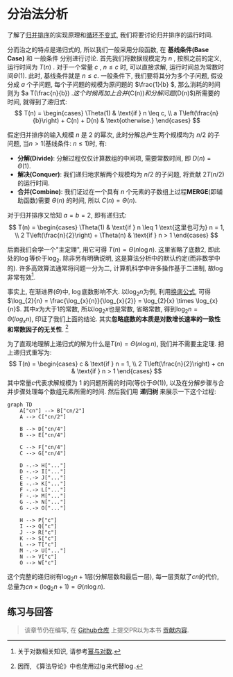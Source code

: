 # 分治法分析
了解了[归并排序](./divide_and_conquer.md#归并排序)的实现原理和[循环不变式](./divide_and_conquer.md#循环不变式), 我们将要讨论归并排序的运行时间.

分而治之的特点是递归式的, 所以我们一般采用分段函数, 在 **基线条件(Base Case)** 和 一般条件 分别进行讨论. 首先我们将数据规模定为 $n$ , 按照之前的定义, 运行时间为 $T(n)$ . 对于一个常量 $c$ , $n \leq c$ 时, 可以直接求解, 运行时间总为常数时间$\Theta(1)$. 此时, 基线条件就是 $n \leq c$. 一般条件下, 我们要将其分为多个子问题, 假设分成 $a$ 个子问题, 每个子问题的规模为原问题的 $\frac{1}{b} $, 那么消耗的时间则为 $a T(\frac{n}{b}) $. 这个时候再加上合并($C(n)$)和分解问题($D(n)$)所需要的时间, 就得到了递归式:
$$
T(n) = 
\begin{cases} 
\Theta(1) & \text{if } n \leq c, \\
a T\left(\frac{n}{b}\right) + C(n) + D(n) & \text{otherwise.}
\end{cases}
$$

假定归并排序的输入规模 $n$ 是 $2$ 的幂次, 此时分解总产生两个规模均为 $n/2$ 的子问题, 当$n > 1$(基线条件: $n \leq 1$)时, 有:
- **分解(Divide)**: 分解过程仅仅计算数组的中间项, 需要常数时间, 即 $D(n) = \Theta(1)$.
- **解决(Conquer)**: 我们递归地求解两个规模均为 $n/2$ 的子问题, 将贡献 $2T(n/2)$ 的运行时间.
- **合并(Combine)**: 我们证过在一个具有 $n$ 个元素的子数组上过程**MERGE**(即辅助函数)需要 $\Theta(n)$ 的时间, 所以 $C(n)=\Theta(n)$.

对于归并排序又恰知 $a = b = 2$, 即有递归式:
$$
T(n) = 
\begin{cases} 
\Theta(1) & \text{if } n \leq 1 \text{这里也可为} n = 1, \\
2 T\left(\frac{n}{2}\right) + \Theta(n) & \text{if } n > 1
\end{cases}
$$

后面我们会学一个"主定理", 用它可得 $T(n) = \Theta(n \log n)$. 这里省略了底数$2$, 即此处的$\log$等价于$\log_{2}$. 除非另有明确说明, 这是算法分析中的默认约定(而非数学中的). 许多高效算法通常将问题一分为二, 计算机科学中许多操作基于二进制, 故$\log$非常有效[^note1].

事实上, 在渐进界($\Theta$)中, $\log$底数影响不大. 以$\log_{2}{n}$为例, 利用[换底公式](/appendices/operations/logarithm.md#换底公式), 可得$\log_{2}{n} = \frac{\log_{x}{n}}{\log_{x}{2}} = \log_{2}{x} \times \log_{x}{n}$. 其中$x$为大于$1$的常数, 所以$\log_{2}{x}$也是常数, 省略常数, 得到$\log_{2}{n} = \Theta(log_{x}{n})$, 印证了我们上面的结论. 其实**忽略底数的本质是对数增长速率的一致性和常数因子的无关性**. [^note2]

为了直观地理解上递归式的解为什么是$T(n) = \Theta(n \log n)$, 我们并不需要主定理. 把上递归式重写为:
$$
T(n) = 
\begin{cases} 
c & \text{if } n = 1, \\
2 T\left(\frac{n}{2}\right) + cn & \text{if } n > 1
\end{cases}
$$
其中常量$c$代表求解规模为 $1$ 的问题所需的时间(等价于$\Theta(1)$), 以及在分解步骤与合并步骤处理每个数组元素所需的时间. 然后我们用 **递归树** 来展示一下这个过程:

```mermaid
graph TD
    A["cn"] --> B["cn/2"]
    A --> C["cn/2"]
    
    B --> D["cn/4"]
    B --> E["cn/4"]
    
    C --> F["cn/4"]
    C --> G["cn/4"]
    
    D -.-> H["..."]
    D -.-> I["..."]
    E -.-> J["..."]
    E -.-> K["..."]
    F -.-> L["..."]
    F -.-> M["..."]
    G -.-> N["..."]
    G -.-> O["..."]
    
    H --> P["c"]
    I --> Q["c"]
    J --> R["c"]
    K --> S["c"]
    L --> T["c"]
    M -.-> U["..."]
    N --> V["c"]
    O --> W["c"]
```

这个完整的递归树有$\log_2{n} + 1$层(分解层数和最后一层), 每一层贡献了$cn$的代价, 总量为$cn \times (\log_2{n} + 1) = \Theta(n \log n)$.

## 练习与回答
> 该章节仍在编写, 在 [Github仓库](https://github.com/TickPoints/algorithm_learning) 上提交PR以为本书 [贡献内容](/pr_guide/pr_standard.md).

[^note1]: 关于对数相关知识, 请参考[幂与对数](/appendices/operations/logarithm.md).

[^note2]: 因而, 《算法导论》中也使用过$\lg$来代替$\log$.

